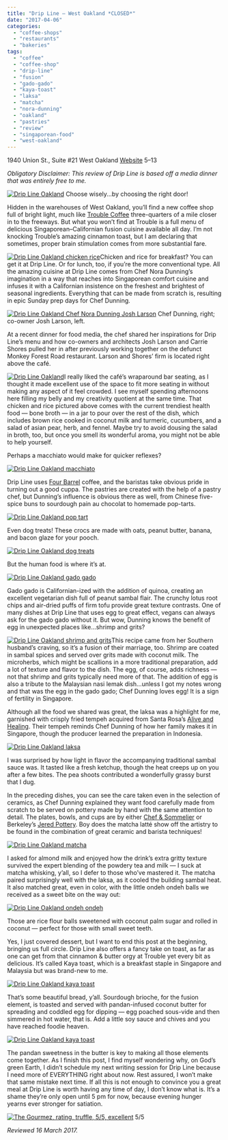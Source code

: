 ```yaml
---
title: "Drip Line – West Oakland *CLOSED*"
date: "2017-04-06"
categories:
  - "coffee-shops"
  - "restaurants"
  - "bakeries"
tags:
  - "coffee"
  - "coffee-shop"
  - "drip-line"
  - "fusion"
  - "gado-gado"
  - "kaya-toast"
  - "laksa"
  - "matcha"
  - "nora-dunning"
  - "oakland"
  - "pastries"
  - "review"
  - "singaporean-food"
  - "west-oakland"
---
```


1940 Union St., Suite #21
West Oakland
[Website](http://driplineoakland.com/)
$5–$13

_Obligatory Disclaimer: This review of Drip Line is based off a media dinner that was entirely free to me._




<div class="caption">

[![Drip Line Oakland](http://s3.amazonaws.com/thegourmez-wpmedia/2017/04/Drip-Line-01-500x334.jpg)](http://s3.amazonaws.com/thegourmez-wpmedia/2017/04/Drip-Line-01.jpg) Choose wisely...by choosing the right door!</div>


Hidden in the warehouses of West Oakland, you’ll find a new coffee shop full of bright light, much like [Trouble Coffee](https://www.yelp.com/biz/trouble-coffee-company-oakland) three-quarters of a mile closer in to the freeways. But what you won’t find at Trouble is a full menu of delicious Singaporean–Californian fusion cuisine available all day. I’m not knocking Trouble’s amazing cinnamon toast, but I am declaring that sometimes, proper brain stimulation comes from more substantial fare.

[![Drip Line Oakland chicken rice](http://s3.amazonaws.com/thegourmez-wpmedia/2017/04/Drip-Line-25-500x473.jpg)](http://s3.amazonaws.com/thegourmez-wpmedia/2017/04/Drip-Line-25.jpg)Chicken and rice for breakfast? You can get it at Drip Line. Or for lunch, too, if you’re the more conventional type. All the amazing cuisine at Drip Line comes from Chef Nora Dunning’s imagination in a way that reaches into Singaporean comfort cuisine and infuses it with a Californian insistence on the freshest and brightest of seasonal ingredients. Everything that can be made from scratch is, resulting in epic Sunday prep days for Chef Dunning.




<div class="caption">

[![Drip Line Oakland Chef Nora Dunning Josh Larson](http://s3.amazonaws.com/thegourmez-wpmedia/2017/04/Drip-Line-13-500x399.jpg)](http://s3.amazonaws.com/thegourmez-wpmedia/2017/04/Drip-Line-13.jpg) Chef Dunning, right; co-owner Josh Larson, left.</div>


At a recent dinner for food media, the chef shared her inspirations for Drip Line’s menu and how co-owners and architects Josh Larson and Carrie Shores pulled her in after previously working together on the defunct Monkey Forest Road restaurant. Larson and Shores’ firm is located right above the café.

[![Drip Line Oakland](http://s3.amazonaws.com/thegourmez-wpmedia/2017/04/Drip-Line-04-500x174.jpg)](http://s3.amazonaws.com/thegourmez-wpmedia/2017/04/Drip-Line-04.jpg)I really liked the café’s wraparound bar seating, as I thought it made excellent use of the space to fit more seating in without making any aspect of it feel crowded. I see myself spending afternoons here filling my belly and my creativity quotient at the same time. That chicken and rice pictured above comes with the current trendiest health food — bone broth — in a jar to pour over the rest of the dish, which includes brown rice cooked in coconut milk and turmeric, cucumbers, and a salad of asian pear, herb, and fennel. Maybe try to avoid dousing the salad in broth, too, but once you smell its wonderful aroma, you might not be able to help yourself.

Perhaps a macchiato would make for quicker reflexes?

[![Drip Line Oakland macchiato](http://s3.amazonaws.com/thegourmez-wpmedia/2017/04/Drip-Line-05-500x398.jpg)](http://s3.amazonaws.com/thegourmez-wpmedia/2017/04/Drip-Line-05.jpg)

Drip Line uses [Four Barrel](https://www.fourbarrelcoffee.com/) coffee, and the baristas take obvious pride in turning out a good cuppa. The pastries are created with the help of a pastry chef, but Dunning’s influence is obvious there as well, from Chinese five-spice buns to sourdough pain au chocolat to homemade pop-tarts.

[![Drip Line Oakland pop tart](http://s3.amazonaws.com/thegourmez-wpmedia/2017/04/Drip-Line-10-500x275.jpg)](http://s3.amazonaws.com/thegourmez-wpmedia/2017/04/Drip-Line-10.jpg)

Even dog treats! These crocs are made with oats, peanut butter, banana, and bacon glaze for your pooch.

[![Drip Line Oakland dog treats](http://s3.amazonaws.com/thegourmez-wpmedia/2017/04/Drip-Line-06-334x500.jpg)](http://s3.amazonaws.com/thegourmez-wpmedia/2017/04/Drip-Line-06.jpg)

But the human food is where it’s at.

[![Drip Line Oakland gado gado](http://s3.amazonaws.com/thegourmez-wpmedia/2017/04/Drip-Line-20-500x364.jpg)](http://s3.amazonaws.com/thegourmez-wpmedia/2017/04/Drip-Line-20.jpg)

Gado gado is Californian-ized with the addition of quinoa, creating an excellent vegetarian dish full of peanut sambal flair. The crunchy lotus root chips and air-dried puffs of firm tofu provide great texture contrasts. One of many dishes at Drip Line that uses egg to great effect, vegans can always ask for the gado gado without it. But wow, Dunning knows the benefit of egg in unexpected places like…shrimp and grits?

[![Drip Line Oakland shrimp and grits](http://s3.amazonaws.com/thegourmez-wpmedia/2017/04/Drip-Line-21-500x422.jpg)](http://s3.amazonaws.com/thegourmez-wpmedia/2017/04/Drip-Line-21.jpg)This recipe came from her Southern husband’s craving, so it’s a fusion of their marriage, too. Shrimp are coated in sambal spices and served over grits made with coconut milk. The microherbs, which might be scallions in a more traditional preparation, add a lot of texture and flavor to the dish. The egg, of course, adds richness — not that shrimp and grits typically need more of that. The addition of egg is also a tribute to the Malaysian nasi lemak dish…unless I got my notes wrong and that was the egg in the gado gado; Chef Dunning loves egg! It is a sign of fertility in Singapore.

Although all the food we shared was great, the laksa was a highlight for me, garnished with crisply fried tempeh acquired from Santa Rosa’s [Alive and Healing](http://www.aliveandhealing.com/). Their tempeh reminds Chef Dunning of how her family makes it in Singapore, though the producer learned the preparation in Indonesia.

[![Drip Line Oakland laksa](http://s3.amazonaws.com/thegourmez-wpmedia/2017/04/Drip-Line-26-500x334.jpg)](http://s3.amazonaws.com/thegourmez-wpmedia/2017/04/Drip-Line-26.jpg)

I was surprised by how light in flavor the accompanying traditional sambal sauce was. It tasted like a fresh ketchup, though the heat creeps up on you after a few bites. The pea shoots contributed a wonderfully grassy burst that I dug.

In the preceding dishes, you can see the care taken even in the selection of ceramics, as Chef Dunning explained they want food carefully made from scratch to be served on pottery made by hand with the same attention to detail. The plates, bowls, and cups are by either [Chef & Sommelier](http://www.chefsommelier.com/) or Berkeley’s [Jered Pottery](https://jeredspottery.myshopify.com/). Boy does the matcha latté show off the artistry to be found in the combination of great ceramic and barista techniques!

[![Drip Line Oakland matcha](http://s3.amazonaws.com/thegourmez-wpmedia/2017/04/Drip-Line-23-500x454.jpg)](http://s3.amazonaws.com/thegourmez-wpmedia/2017/04/Drip-Line-23.jpg)

I asked for almond milk and enjoyed how the drink’s extra gritty texture survived the expert blending of the powdery tea and milk — I suck at matcha whisking, y’all, so I defer to those who’ve mastered it. The matcha paired surprisingly well with the laksa, as it cooled the building sambal heat. It also matched great, even in color, with the little ondeh ondeh balls we received as a sweet bite on the way out:

[![Drip Line Oakland ondeh ondeh](http://s3.amazonaws.com/thegourmez-wpmedia/2017/04/Drip-Line-27-500x403.jpg)](http://s3.amazonaws.com/thegourmez-wpmedia/2017/04/Drip-Line-27.jpg)

Those are rice flour balls sweetened with coconut palm sugar and rolled in coconut — perfect for those with small sweet teeth.

Yes, I just covered dessert, but I want to end this post at the beginning, bringing us full circle. Drip Line also offers a fancy take on toast, as far as one can get from that cinnamon & butter orgy at Trouble yet every bit as delicious. It’s called Kaya toast, which is a breakfast staple in Singapore and Malaysia but was brand-new to me.

[![Drip Line Oakland kaya toast](http://s3.amazonaws.com/thegourmez-wpmedia/2017/04/Drip-Line-17-500x401.jpg)](http://s3.amazonaws.com/thegourmez-wpmedia/2017/04/Drip-Line-17.jpg)

That’s some beautiful bread, y’all. Sourdough brioche, for the fusion element, is toasted and served with pandan-infused coconut butter for spreading and coddled egg for dipping — egg poached sous-vide and then simmered in hot water, that is. Add a little soy sauce and chives and you have reached foodie heaven.

[![Drip Line Oakland kaya toast](http://s3.amazonaws.com/thegourmez-wpmedia/2017/04/Drip-Line-18-500x334.jpg)](http://s3.amazonaws.com/thegourmez-wpmedia/2017/04/Drip-Line-18.jpg)

The pandan sweetness in the butter is key to making all those elements come together. As I finish this post, I find myself wondering why, on God’s green Earth, I didn’t schedule my next writing session for Drip Line because I need more of EVERYTHING right about now. Rest assured, I won’t make that same mistake next time. If all this is not enough to convince you a great meal at Drip Line is worth having any time of day, I don’t know what is. It’s a shame they’re only open until 5 pm for now, because evening hunger yearns ever stronger for satiation.




<div class="caption">

[![The Gourmez, rating, truffle, 5/5, excellent](http://s3.amazonaws.com/thegourmez-wpmedia/2015/01/rating_truffle1.gif)](http://s3.amazonaws.com/thegourmez-wpmedia/2015/01/rating_truffle1.gif) 5/5</div>


_Reviewed 16 March 2017._
